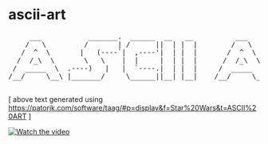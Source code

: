 # ascii-art

<pre>
     ___           _______.  ______  __   __          ___      .______     .___________.
    /   \         /       | /      ||  | |  |        /   \     |   _  \    |           |
   /  ^  \       |   (----`|  ,----'|  | |  |       /  ^  \    |  |_)  |   `---|  |----`
  /  /_\  \       \   \    |  |     |  | |  |      /  /_\  \   |      /        |  |     
 /  _____  \  .----)   |   |  `----.|  | |  |     /  _____  \  |  |\  \----.   |  |     
/__/     \__\ |_______/     \______||__| |__|    /__/     \__\ | _| `._____|   |__|     
                                                                                        
</pre>
[ above text generated using https://patorjk.com/software/taag/#p=display&f=Star%20Wars&t=ASCII%20ART ]


[![Watch the video](https://img.youtube.com/vi/SaYx9L6sLcQ/default.jpg)](https://youtu.be/nTQUwghvy5Q)
